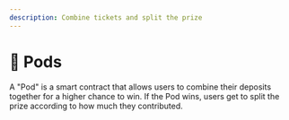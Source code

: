 ```yaml
---
description: Combine tickets and split the prize
---
```


# 🐋 Pods

A "Pod" is a smart contract that allows users to combine their deposits together for a higher chance to win.  If the Pod wins, users get to split the prize according to how much they contributed.



